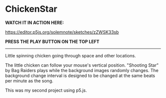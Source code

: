 # ChickenStar

**WATCH IT IN ACTION HERE:**

https://editor.p5js.org/solemnote/sketches/zZWSK33sb

**PRESS THE PLAY BUTTON ON THE TOP LEFT**

------------------
Little spinning chicken going through space and other locations.

The little chicken can follow your mouse's vertical position. "Shooting Star" by Bag Raiders plays while the background images randomly changes. The background change interval is designed to be changed at the same beats per minute as the song.

This was my second project using p5.js. 
